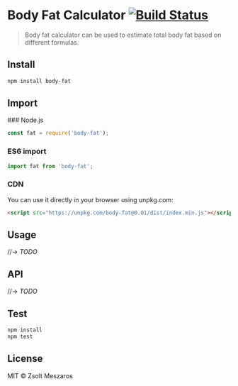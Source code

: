 # Body Fat Calculator [![Build Status](https://img.shields.io/travis/dietace/body-fat.svg?style=flat-square)](https://travis-ci.org/dietace/body-fat)

> Body fat calculator can be used to estimate total body fat based on different formulas.

## Install

```bash
npm install body-fat
```

## Import

### Node.js

```javascript
const fat = require('body-fat');
```

### ES6 import

```javascript
import fat from 'body-fat';
```

### CDN

You can use it directly in your browser using unpkg.com:

```html
<script src="https://unpkg.com/body-fat@0.01/dist/index.min.js"></script>
```

## Usage

//-> _TODO_

## API

//-> _TODO_

## Test

```bash
npm install
npm test
```

## License

MIT © Zsolt Meszaros
